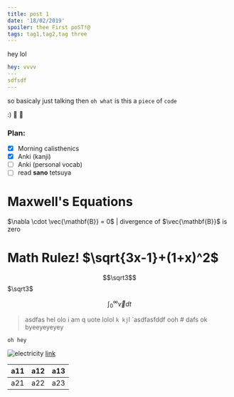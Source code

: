 ```yaml
---
title: post 1
date: '18/02/2019'
spoiler: thee First poST!@
tags: tag1,tag2,tag three
---
```

hey lol
```yaml
hey: vvvv
---
sdfsdf
---
```
so basicaly just talking then `oh what` is this a `piece` of `code`

:) :eyes: :rocket:

### Plan:
- [x] Morning calisthenics
- [x] Anki (kanji)
- [ ] Anki (personal vocab)
- [ ] read **sano** tetsuya

# Maxwell's Equations

$\nabla \cdot \vec{\mathbf{B}}  = 0$ | divergence of $\vec{\mathbf{B}}$ is zero

# Math Rulez! $\sqrt{3x-1}+(1+x)^2$
$$\sqrt3$$
$\sqrt3$

$$\int_{0}^{\infty} \vec{v}dt$$

> asdfas hel olo i  am q uote lolol `k kj`l `asdfasfddf ooh # dafs ok byeeyeyeyey

`oh hey`

![electricity](http://i.giphy.com/Gty2oDYQ1fih2.gif)
[link](http://google.com)


| a11 | a12 | a13 |
| --- | --- | --- |
| a21 | a22 | a23 |